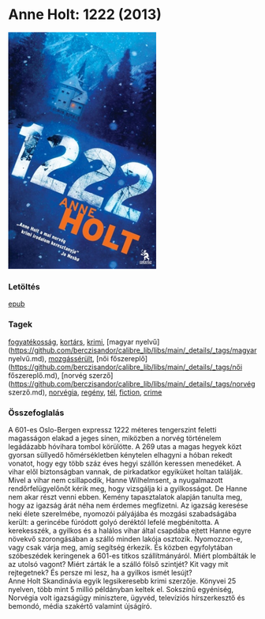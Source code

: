 # <a name="id_958">Anne Holt: 1222 (2013)</a>
<img src="https://github.com/BercziSandor/calibre_lib/raw/main/libs/main/Anne%20Holt/1222%20%28958%29/cover.jpg" alt="cover" width="300"/>

### Letöltés
[epub](https://github.com/BercziSandor/calibre_lib/raw/main/libs/main/Anne%20Holt/1222%20%28958%29/1222%20-%20Anne%20Holt.epub)

### Tagek
[fogyatékosság](https://github.com/berczisandor/calibre_lib/libs/main/_details/_tags/fogyatékosság.md), [kortárs](https://github.com/berczisandor/calibre_lib/libs/main/_details/_tags/kortárs.md), [krimi](https://github.com/berczisandor/calibre_lib/libs/main/_details/_tags/krimi.md), [magyar nyelvű](https://github.com/berczisandor/calibre_lib/libs/main/_details/_tags/magyar nyelvű.md), [mozgássérült](https://github.com/berczisandor/calibre_lib/libs/main/_details/_tags/mozgássérült.md), [női főszereplő](https://github.com/berczisandor/calibre_lib/libs/main/_details/_tags/női főszereplő.md), [norvég szerző](https://github.com/berczisandor/calibre_lib/libs/main/_details/_tags/norvég szerző.md), [norvégia](https://github.com/berczisandor/calibre_lib/libs/main/_details/_tags/norvégia.md), [regény](https://github.com/berczisandor/calibre_lib/libs/main/_details/_tags/regény.md), [tél](https://github.com/berczisandor/calibre_lib/libs/main/_details/_tags/tél.md), [fiction](https://github.com/berczisandor/calibre_lib/libs/main/_details/_tags/fiction.md), [crime](https://github.com/berczisandor/calibre_lib/libs/main/_details/_tags/crime.md)

### Összefoglalás
<div>
<p>A ​601-es Oslo-Bergen expressz 1222 méteres tengerszint feletti magasságon elakad a jeges sínen, miközben a norvég történelem legádázabb hóvihara tombol körülötte. A 269 utas a magas hegyek közt gyorsan süllyedő hőmérsékletben kénytelen elhagyni a hóban rekedt vonatot, hogy egy több száz éves hegyi szállón keressen menedéket. A vihar elől biztonságban vannak, de pirkadatkor egyiküket holtan találják. Mivel a vihar nem csillapodik, Hanne Wilhelmsent, a nyugalmazott rendőrfelügyelőnőt kérik meg, hogy vizsgálja ki a gyilkosságot. De Hanne nem akar részt venni ebben. Kemény tapasztalatok alapján tanulta meg, hogy az igazság árát néha nem érdemes megfizetni. Az igazság keresése neki élete szerelmébe, nyomozói pályájába és mozgási szabadságába került: a gerincébe fúródott golyó deréktól lefelé megbénította. A kerekesszék, a gyilkos és a halálos vihar által csapdába ejtett Hanne egyre növekvő szorongásában a szálló minden lakója osztozik. Nyomozzon-e, vagy csak várja meg, amíg segítség érkezik. És közben egyfolytában szóbeszédek keringenek a 601-es titkos szállítmányáról. Miért plombálták le az utolsó vagont? Miért zárták le a szálló fölső szintjét? Kit vagy mit rejtegetnek? És persze mi lesz, ha a gyilkos ismét lesújt?<br>Anne Holt Skandinávia egyik legsikeresebb krimi szerzője. Könyvei 25 nyelven, több mint 5 millió példányban keltek el. Sokszínű egyéniség, Norvégia volt igazságügy minisztere, ügyvéd, televíziós hírszerkesztő és bemondó, média szakértő valamint újságíró.</p></div>



